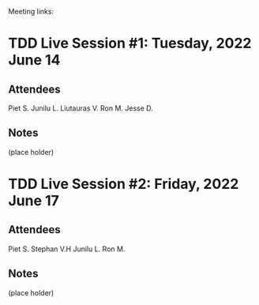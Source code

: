 Meeting links:

# TDD Live Session #1: Tuesday, 2022 June 14 

## Attendees
Piet S.
Junilu L.
Liutauras V.
Ron M.
Jesse D.

## Notes

(place holder)

# TDD Live Session #2: Friday, 2022 June 17

## Attendees
Piet S.
Stephan V.H
Junilu L.
Ron M.

## Notes

(place holder)


